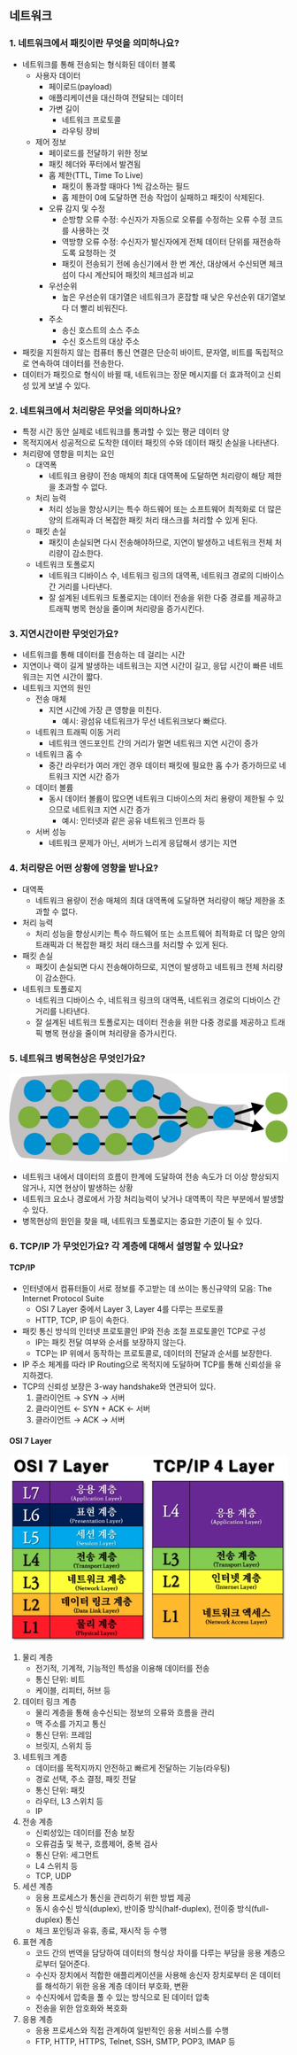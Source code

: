 ## 네트워크

### 1. 네트워크에서 패킷이란 무엇을 의미하나요?

- 네트워크를 통해 전송되는 형식화된 데이터 블록
    - 사용자 데이터
        - 페이로드(payload)
        - 애플리케이션을 대신하여 전달되는 데이터
        - 가변 길이
            - 네트워크 프로토콜
            - 라우팅 장비
    - 제어 정보
        - 페이로드를 전달하기 위한 정보
        - 패킷 헤더와 푸터에서 발견됨
        - 홉 제한(TTL, Time To Live)
            - 패킷이 통과할 때마다 1씩 감소하는 필드
            - 홉 제한이 0에 도달하면 전송 작업이 실패하고 패킷이 삭제된다.
        - 오류 감지 및 수정
            - 순방향 오류 수정: 수신자가 자동으로 오류를 수정하는 오류 수정 코드를 사용하는 것
            - 역방향 오류 수정: 수신자가 발신자에게 전체 데이터 단위를 재전송하도록 요청하는 것
            - 패킷이 전송되기 전에 송신기에서 한 번 계산, 대상에서 수신되면 체크섬이 다시 계산되어 패킷의 체크섬과 비교
        - 우선순위
            - 높은 우선순위 대기열은 네트워크가 혼잡할 때 낮은 우선순위 대기열보다 더 빨리 비워진다.
        - 주소
            - 송신 호스트의 소스 주소
            - 수신 호스트의 대상 주소
- 패킷을 지원하지 않는 컴퓨터 통신 연결은 단순히 바이트, 문자열, 비트를 독립적으로 연속하여 데이터를 전송한다.
- 데이터가 패킷으로 형식이 바뀔 때, 네트워크는 장문 메시지를 더 효과적이고 신뢰성 있게 보낼 수 있다.

### 2. 네트워크에서 처리량은 무엇을 의미하나요?

- 특정 시간 동안 실제로 네트워크를 통과할 수 있는 평균 데이터 양
- 목적지에서 성공적으로 도착한 데이터 패킷의 수와 데이터 패킷 손실을 나타낸다.
- 처리량에 영향을 미치는 요인
    - 대역폭
        - 네트워크 용량이 전송 매체의 최대 대역폭에 도달하면 처리량이 해당 제한을 초과할 수 없다.
    - 처리 능력
        - 처리 성능을 향상시키는 특수 하드웨어 또는 소프트웨어 최적화로 더 많은 양의 트래픽과 더 복잡한 패킷 처리 태스크를 처리할 수 있게 된다.
    - 패킷 손실
        - 패킷이 손실되면 다시 전송해야하므로, 지연이 발생하고 네트워크 전체 처리량이 감소한다.
    - 네트워크 토폴로지
        - 네트워크 디바이스 수, 네트워크 링크의 대역폭, 네트워크 경로의 디바이스 간 거리를 나타낸다.
        - 잘 설계된 네트워크 토폴로지는 데이터 전송을 위한 다중 경로를 제공하고 트래픽 병목 현상을 줄이며 처리량을 증가시킨다.

### 3. 지연시간이란 무엇인가요?

- 네트워크를 통해 데이터를 전송하는 데 걸리는 시간
- 지연이나 랙이 길게 발생하는 네트워크는 지연 시간이 길고, 응답 시간이 빠른 네트워크는 지연 시간이 짧다.
- 네트워크 지연의 원인
    - 전송 매체
        - 지연 시간에 가장 큰 영향을 미친다.
            - 예시: 광섬유 네트워크가 무선 네트워크보다 빠르다.
    - 네트워크 트래픽 이동 거리
        - 네트워크 엔드포인트 간의 거리가 멀면 네트워크 지연 시간이 증가
    - 네트워크 홉 수
        - 중간 라우터가 여러 개인 경우 데이터 패킷에 필요한 홉 수가 증가하므로 네트워크 지연 시간 증가
    - 데이터 볼륨
        - 동시 데이터 볼륨이 많으면 네트워크 디바이스의 처리 용량이 제한될 수 있으므로 네트워크 지연 시간 증가
            - 예시: 인터넷과 같은 공유 네트워크 인프라 등
    - 서버 성능
        - 네트워크 문제가 아닌, 서버가 느리게 응답해서 생기는 지연

### 4. 처리량은 어떤 상황에 영향을 받나요?

- 대역폭
    - 네트워크 용량이 전송 매체의 최대 대역폭에 도달하면 처리량이 해당 제한을 초과할 수 없다.
- 처리 능력
    - 처리 성능을 향상시키는 특수 하드웨어 또는 소프트웨어 최적화로 더 많은 양의 트래픽과 더 복잡한 패킷 처리 태스크를 처리할 수 있게 된다.
- 패킷 손실
     - 패킷이 손실되면 다시 전송해야하므로, 지연이 발생하고 네트워크 전체 처리량이 감소한다.
- 네트워크 토폴로지
    - 네트워크 디바이스 수, 네트워크 링크의 대역폭, 네트워크 경로의 디바이스 간 거리를 나타낸다.
    - 잘 설계된 네트워크 토폴로지는 데이터 전송을 위한 다중 경로를 제공하고 트래픽 병목 현상을 줄이며 처리량을 증가시킨다.

### 5. 네트워크 병목현상은 무엇인가요?

![병목현상](./images/bottle_neck.jpg)

- 네트워크 내에서 데이터의 흐름이 한계에 도달하여 전송 속도가 더 이상 향상되지 않거나, 지연 현상이 발생하는 상황
- 네트워크 요소나 경로에서 가장 처리능력이 낮거나 대역폭이 작은 부분에서 발생할 수 있다.
- 병목현상의 원인을 찾을 때, 네트워크 토폴로지는 중요한 기준이 될 수 있다.

### 6. TCP/IP 가 무엇인가요? 각 계층에 대해서 설명할 수 있나요?

#### TCP/IP

- 인터넷에서 컴퓨터들이 서로 정보를 주고받는 데 쓰이는 통신규약의 모음: The Internet Protocol Suite
    - OSI 7 Layer 중에서 Layer 3, Layer 4를 다루는 프로토콜
    - HTTP, TCP, IP 등이 속한다.
- 패킷 통신 방식의 인터넷 프로토콜인 IP와 전송 조절 프로토콜인 TCP로 구성
    - IP는 패킷 전달 여부와 순서를 보장하지 않는다.
    - TCP는 IP 위에서 동작하는 프로토콜로, 데이터의 전달과 순서를 보장한다.
- IP 주소 체계를 따라 IP Routing으로 목적지에 도달하며 TCP를 통해 신뢰성을 유지하겠다.
- TCP의 신뢰성 보장은 3-way handshake와 연관되어 있다.
    1. 클라이언트 → SYN → 서버
    2. 클라이언트 ← SYN + ACK ← 서버
    3. 클라이언트 → ACK → 서버

#### OSI 7 Layer

![네트워크 계층](./images/network_layer.webp)

1. 물리 계층
    - 전기적, 기계적, 기능적인 특성을 이용해 데이터를 전송
    - 통신 단위: 비트
    - 케이블, 리피터, 허브 등
2. 데이터 링크 계층
    - 물리 계층을 통해 송수신되는 정보의 오류와 흐름을 관리
    - 맥 주소를 가지고 통신
    - 통신 단위: 프레임
    - 브릿지, 스위치 등
3. 네트워크 계층
    - 데이터를 목적지까지 안전하고 빠르게 전달하는 기능(라우팅)
    - 경로 선택, 주소 결정, 패킷 전달
    - 통신 단위: 패킷
    - 라우터, L3 스위치 등
    - IP
4. 전송 계층
    - 신뢰성있는 데이터를 전송 보장
    - 오류검출 및 복구, 흐름제어, 중복 검사
    - 통신 단위: 세그먼트
    - L4 스위치 등
    - TCP, UDP
5. 세션 계층
    - 응용 프로세스가 통신을 관리하기 위한 방법 제공
    - 동시 송수신 방식(duplex), 반이중 방식(half-duplex), 전이중 방식(full-duplex) 통신
    - 체크 포인팅과 유휴, 종료, 재시작 등 수행
6. 표현 계층
    - 코드 간의 번역을 담당하여 데이터의 형식상 차이를 다루는 부담을 응용 계층으로부터 덜어준다.
    - 수신자 장치에서 적합한 애플리케이션을 사용해 송신자 장치로부터 온 데이터를 해석하기 위한 응용 계층 데이터 부호화, 변환
    - 수신자에서 압축을 풀 수 있는 방식으로 된 데이터 압축
    - 전송을 위한 암호화와 복호화
7. 응용 계층
    - 응용 프로세스와 직접 관계하여 일반적인 응용 서비스를 수행
    - FTP, HTTP, HTTPS, Telnet, SSH, SMTP, POP3, IMAP 등